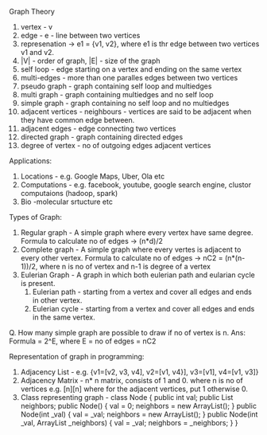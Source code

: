 Graph Theory

1. vertex - v
2. edge  - e - line between two vertices
3. represenation -> e1 = {v1, v2}, where e1 is thr edge between two vertices v1 and v2.
4. |V| - order of graph, |E| - size of the graph
5. self loop - edge starting on a vertex and ending on the same vertex
6. multi-edges - more than one paralles edges between two vertices
7. pseudo graph - graph containing self loop and multiedges
8. multi graph -  graph containing multiedges and no self loop
9. simple graph - graph containing no self loop and no multiedges
10. adjacent vertices - neighbours - vertices are said to be adjacent when they have common edge between.
11. adjacent edges - edge connecting two vertices
12. directed graph - graph containing directed edges
13. degree of vertex - no of outgoing edges adjacent vertices

Applications: 
1. Locations - e.g. Google Maps, Uber, Ola etc
2. Computations - e.g. facebook, youtube, google search engine, clustor computaions (hadoop, spark)
3. Bio -molecular srtucture etc

Types of Graph:
1. Regular graph - A simple graph where every vertex have same degree. Formula to calculate no of edges -> (n*d)/2
2. Complete graph - A simple graph where every vertes is adjacent to every other vertex.
   Formula to calculate no of edges -> nC2 = (n*(n-1))/2, where n is no of vertex and n-1 is degree of a vertex  
3. Eulerian Graph - A graph in which both eulerian path and eularian cycle is present.
   1. Eulerian path - starting from a vertex and cover all edges and ends in other vertex.
   2. Eulerian cycle - starting from a vertex and cover all edges and ends in the same vertex.

Q. How many simple graph are possible to draw if no of vertex is n.
Ans: Formula = 2^E, where E = no of edges = nC2


Representation of graph in programming:
1. Adjacency List - e.g. {v1=[v2, v3, v4], v2=[v1, v4}], v3=[v1], v4=[v1, v3]}
2. Adjacency Matrix - n* n matrix, consists of 1 and 0. where n is no of vertices
   e.g. [n][n] where for the adjacent vertices, put 1 otherwise 0.
3. Class representing graph -
   class Node {
    public int val;
    public List<Node> neighbors;
    public Node() {
        val = 0;
        neighbors = new ArrayList<Node>();
    }
    public Node(int _val) {
        val = _val;
        neighbors = new ArrayList<Node>();
    }
    public Node(int _val, ArrayList<Node> _neighbors) {
        val = _val;
        neighbors = _neighbors;
    }
  }

